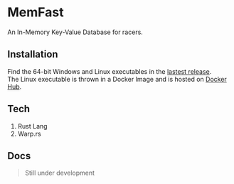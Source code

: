 # MemFast
An In-Memory Key-Value Database for racers.

## Installation
Find the 64-bit Windows and Linux executables in the [lastest release](https://github.com/ExpressGradient/memfast/releases).  
The Linux executable is thrown in a Docker Image and is hosted on [Docker Hub](https://hub.docker.com/r/expressgradient/memfast).

## Tech
1. Rust Lang
2. Warp.rs

## Docs
> Still under development
